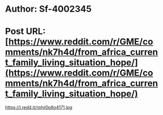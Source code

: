 # Author: Sf-4002345
# Post URL: [https://www.reddit.com/r/GME/comments/nk7h4d/from_africa_current_family_living_situation_hope/](https://www.reddit.com/r/GME/comments/nk7h4d/from_africa_current_family_living_situation_hope/)


https://i.redd.it/rphii0p8o4171.jpg